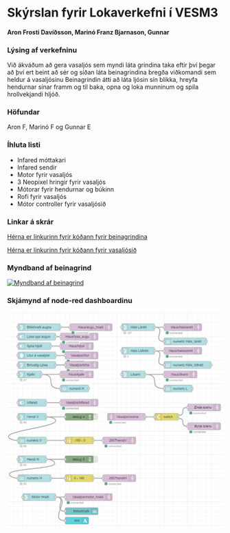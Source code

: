 # Skýrslan fyrir Lokaverkefni í VESM3
#### Aron Frosti Davíðsson, Marinó Franz Bjarnason, Gunnar 

### Lýsing af verkefninu
Við ákváðum að gera vasaljós sem myndi láta grindina taka eftir því þegar að 
því ert beint að sér og síðan láta beinagrindina bregða viðkomandi sem heldur á vasaljósinu
Beinagrindin átti að láta ljósin sín blikka, hreyfa hendurnar sínar framm og til baka, opna og loka munninum og spila hrollvekjandi hljóð.

### Höfundar
Aron F, Marinó F og Gunnar E

### Íhluta listi
- Infared móttakari
- Infared sendir
- Motor fyrir vasaljós
- 3 Neopixel hringir fyrir vasaljós
- Mótorar fyrir hendurnar og búkinn
- Rofi fyrir vasaljós
- Mótor controller fyrir vasaljósið


### Linkar á skrár
[Hérna er linkurinn fyrir kóðann fyrir beinagrindina](https://github.com/aronfd07/H24-VESM3-Lokaverkefni/blob/main/beinagrind.py)

[Hérna er linkurinn fyrir kóðann fyrir vasaljósið](https://github.com/aronfd07/H24-VESM3-Lokaverkefni/blob/main/vasaljos.py)

### Myndband af beinagrind
[![Myndband af beinagrind](https://via.placeholder.com/1280x720.png)](https://github.com/aronfd07/H24-VESM3-Lokaverkefni/raw/refs/heads/main/20241210_161636.mp4)

### Skjámynd af node-red dashboardinu
![Skjámynd af node-red](https://raw.githubusercontent.com/aronfd07/H24-VESM3-Lokaverkefni/main/Screenshot%202024-12-10%20163013.png)

